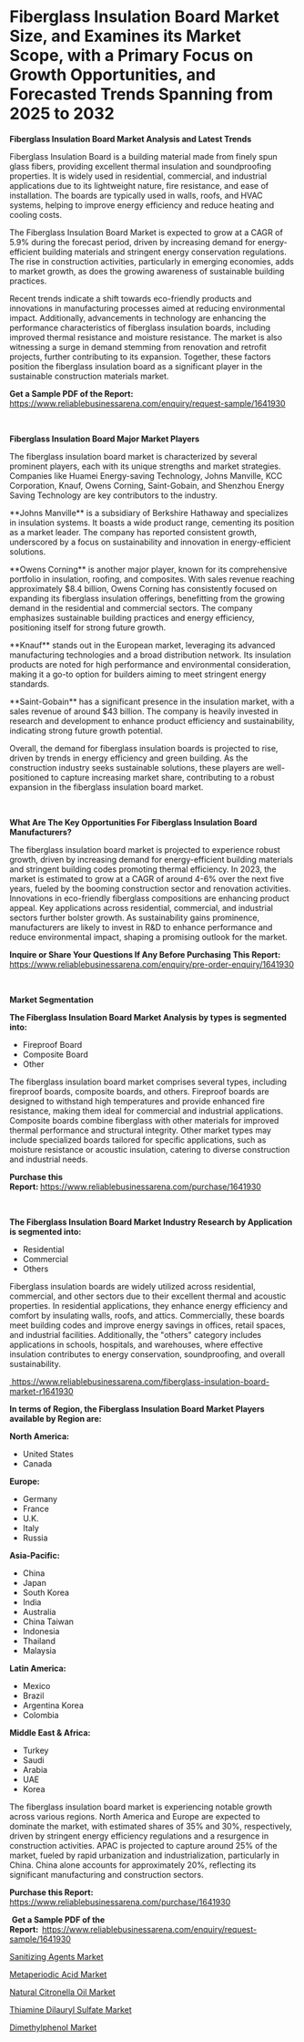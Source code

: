 <p><h1>Fiberglass Insulation Board Market Size, and Examines its Market Scope, with a Primary Focus on Growth Opportunities, and Forecasted Trends Spanning from 2025 to 2032</h1></p><p><strong>Fiberglass Insulation Board Market Analysis and Latest Trends</strong></p>
<p><p>Fiberglass Insulation Board is a building material made from finely spun glass fibers, providing excellent thermal insulation and soundproofing properties. It is widely used in residential, commercial, and industrial applications due to its lightweight nature, fire resistance, and ease of installation. The boards are typically used in walls, roofs, and HVAC systems, helping to improve energy efficiency and reduce heating and cooling costs.</p><p>The Fiberglass Insulation Board Market is expected to grow at a CAGR of 5.9% during the forecast period, driven by increasing demand for energy-efficient building materials and stringent energy conservation regulations. The rise in construction activities, particularly in emerging economies, adds to market growth, as does the growing awareness of sustainable building practices. </p><p>Recent trends indicate a shift towards eco-friendly products and innovations in manufacturing processes aimed at reducing environmental impact. Additionally, advancements in technology are enhancing the performance characteristics of fiberglass insulation boards, including improved thermal resistance and moisture resistance. The market is also witnessing a surge in demand stemming from renovation and retrofit projects, further contributing to its expansion. Together, these factors position the fiberglass insulation board as a significant player in the sustainable construction materials market.</p></p>
<p><strong>Get a Sample PDF of the Report:&nbsp;</strong> <a href="https://www.reliablebusinessarena.com/enquiry/request-sample/1641930?utm_campaign=2136&utm_medium=2&utm_source=Github&utm_content=ia&utm_term=30012025&utm_id=fiberglass-insulation-board">https://www.reliablebusinessarena.com/enquiry/request-sample/1641930</a></p>
<p>&nbsp;</p>
<p><strong>Fiberglass Insulation Board Major Market Players</strong></p>
<p><p>The fiberglass insulation board market is characterized by several prominent players, each with its unique strengths and market strategies. Companies like Huamei Energy-saving Technology, Johns Manville, KCC Corporation, Knauf, Owens Corning, Saint-Gobain, and Shenzhou Energy Saving Technology are key contributors to the industry.</p><p>**Johns Manville** is a subsidiary of Berkshire Hathaway and specializes in insulation systems. It boasts a wide product range, cementing its position as a market leader. The company has reported consistent growth, underscored by a focus on sustainability and innovation in energy-efficient solutions.</p><p>**Owens Corning** is another major player, known for its comprehensive portfolio in insulation, roofing, and composites. With sales revenue reaching approximately $8.4 billion, Owens Corning has consistently focused on expanding its fiberglass insulation offerings, benefitting from the growing demand in the residential and commercial sectors. The company emphasizes sustainable building practices and energy efficiency, positioning itself for strong future growth.</p><p>**Knauf** stands out in the European market, leveraging its advanced manufacturing technologies and a broad distribution network. Its insulation products are noted for high performance and environmental consideration, making it a go-to option for builders aiming to meet stringent energy standards.</p><p>**Saint-Gobain** has a significant presence in the insulation market, with a sales revenue of around $43 billion. The company is heavily invested in research and development to enhance product efficiency and sustainability, indicating strong future growth potential.</p><p>Overall, the demand for fiberglass insulation boards is projected to rise, driven by trends in energy efficiency and green building. As the construction industry seeks sustainable solutions, these players are well-positioned to capture increasing market share, contributing to a robust expansion in the fiberglass insulation board market.</p></p>
<p>&nbsp;</p>
<p><strong>What Are The Key Opportunities For Fiberglass Insulation Board Manufacturers?</strong></p>
<p><p>The fiberglass insulation board market is projected to experience robust growth, driven by increasing demand for energy-efficient building materials and stringent building codes promoting thermal efficiency. In 2023, the market is estimated to grow at a CAGR of around 4-6% over the next five years, fueled by the booming construction sector and renovation activities. Innovations in eco-friendly fiberglass compositions are enhancing product appeal. Key applications across residential, commercial, and industrial sectors further bolster growth. As sustainability gains prominence, manufacturers are likely to invest in R&D to enhance performance and reduce environmental impact, shaping a promising outlook for the market.</p></p>
<p><strong>Inquire or Share Your Questions If Any Before Purchasing This Report:</strong> <a href="https://www.reliablebusinessarena.com/enquiry/pre-order-enquiry/1641930?utm_campaign=2136&utm_medium=2&utm_source=Github&utm_content=ia&utm_term=30012025&utm_id=fiberglass-insulation-board">https://www.reliablebusinessarena.com/enquiry/pre-order-enquiry/1641930</a></p>
<p>&nbsp;</p>
<p><strong>Market Segmentation</strong></p>
<p><strong>The Fiberglass Insulation Board Market Analysis by types is segmented into:</strong></p>
<p><ul><li>Fireproof Board</li><li>Composite Board</li><li>Other</li></ul></p>
<p><p>The fiberglass insulation board market comprises several types, including fireproof boards, composite boards, and others. Fireproof boards are designed to withstand high temperatures and provide enhanced fire resistance, making them ideal for commercial and industrial applications. Composite boards combine fiberglass with other materials for improved thermal performance and structural integrity. Other market types may include specialized boards tailored for specific applications, such as moisture resistance or acoustic insulation, catering to diverse construction and industrial needs.</p></p>
<p><strong>Purchase this Report:&nbsp;</strong><a href="https://www.reliablebusinessarena.com/purchase/1641930?utm_campaign=2136&utm_medium=2&utm_source=Github&utm_content=ia&utm_term=30012025&utm_id=fiberglass-insulation-board">https://www.reliablebusinessarena.com/purchase/1641930</a></p>
<p>&nbsp;</p>
<p><strong>The Fiberglass Insulation Board Market Industry Research by Application is segmented into:</strong></p>
<p><ul><li>Residential</li><li>Commercial</li><li>Others</li></ul></p>
<p><p>Fiberglass insulation boards are widely utilized across residential, commercial, and other sectors due to their excellent thermal and acoustic properties. In residential applications, they enhance energy efficiency and comfort by insulating walls, roofs, and attics. Commercially, these boards meet building codes and improve energy savings in offices, retail spaces, and industrial facilities. Additionally, the "others" category includes applications in schools, hospitals, and warehouses, where effective insulation contributes to energy conservation, soundproofing, and overall sustainability.</p></p>
<p><a href="https://www.reliablebusinessarena.com/fiberglass-insulation-board-market-r1641930?utm_campaign=2136&utm_medium=2&utm_source=Github&utm_content=ia&utm_term=30012025&utm_id=fiberglass-insulation-board">&nbsp;https://www.reliablebusinessarena.com/fiberglass-insulation-board-market-r1641930</a></p>
<p><strong>In terms of Region, the Fiberglass Insulation Board Market Players available by Region are:</strong></p>
<p>
    <p> <strong> North America: </strong>
        <ul>
            <li>United States</li>
            <li>Canada</li>
        </ul>
        </p> 
    <p> <strong> Europe: </strong>
        <ul>
            <li>Germany</li>
            <li>France</li>
            <li>U.K.</li>
            <li>Italy</li>
            <li>Russia</li>
        </ul>
        </p> 
    <p> <strong> Asia-Pacific: </strong>
        <ul>
            <li>China</li>
            <li>Japan</li>
            <li>South Korea</li>
            <li>India</li>
            <li>Australia</li>
            <li>China Taiwan</li>
            <li>Indonesia</li>
            <li>Thailand</li>
            <li>Malaysia</li>
        </ul>
        </p> 
    <p> <strong> Latin America: </strong>
        <ul>
            <li>Mexico</li>
            <li>Brazil</li>
            <li>Argentina Korea</li>
            <li>Colombia</li>
        </ul>
        </p> 
    <p> <strong> Middle East & Africa: </strong>
        <ul>
            <li>Turkey</li>
            <li>Saudi</li>
            <li>Arabia</li>
            <li>UAE</li>
            <li>Korea</li>
        </ul>
    </p>
    </p>
<p><p>The fiberglass insulation board market is experiencing notable growth across various regions. North America and Europe are expected to dominate the market, with estimated shares of 35% and 30%, respectively, driven by stringent energy efficiency regulations and a resurgence in construction activities. APAC is projected to capture around 25% of the market, fueled by rapid urbanization and industrialization, particularly in China. China alone accounts for approximately 20%, reflecting its significant manufacturing and construction sectors.</p></p>
<p><strong>Purchase this Report: </strong><a href="https://www.reliablebusinessarena.com/purchase/1641930?utm_campaign=2136&utm_medium=2&utm_source=Github&utm_content=ia&utm_term=30012025&utm_id=fiberglass-insulation-board">https://www.reliablebusinessarena.com/purchase/1641930</a></p>
<p>&nbsp;<strong>Get a Sample PDF of the Report:&nbsp;&nbsp;</strong><a href="https://www.reliablebusinessarena.com/enquiry/request-sample/1641930?utm_campaign=2136&utm_medium=2&utm_source=Github&utm_content=ia&utm_term=30012025&utm_id=fiberglass-insulation-board">https://www.reliablebusinessarena.com/enquiry/request-sample/1641930</a></p>
<p><strong></strong></p>
<p><p><a href="https://github.com/donnettaletizia/Market-Research-Report-List-1/blob/main/sanitizing-agents-market.md?utm_campaign=2136&utm_medium=2&utm_source=Github&utm_content=ia&utm_term=30012025&utm_id=fiberglass-insulation-board">Sanitizing Agents Market</a></p><p><a href="https://github.com/skerretflossie9297/Market-Research-Report-List-1/blob/main/metaperiodic-acid-market.md?utm_campaign=2136&utm_medium=2&utm_source=Github&utm_content=ia&utm_term=30012025&utm_id=fiberglass-insulation-board">Metaperiodic Acid Market</a></p><p><a href="https://github.com/bogganbillie6969/Market-Research-Report-List-1/blob/main/natural-citronella-oil-market.md?utm_campaign=2136&utm_medium=2&utm_source=Github&utm_content=ia&utm_term=30012025&utm_id=fiberglass-insulation-board">Natural Citronella Oil Market</a></p><p><a href="https://github.com/shondapmbau/Market-Research-Report-List-1/blob/main/thiamine-dilauryl-sulfate-market.md?utm_campaign=2136&utm_medium=2&utm_source=Github&utm_content=ia&utm_term=30012025&utm_id=fiberglass-insulation-board">Thiamine Dilauryl Sulfate Market</a></p><p><a href="https://github.com/alberthagorsuch/Market-Research-Report-List-1/blob/main/dimethylphenol-market.md?utm_campaign=2136&utm_medium=2&utm_source=Github&utm_content=ia&utm_term=30012025&utm_id=fiberglass-insulation-board">Dimethylphenol Market</a></p></p>
